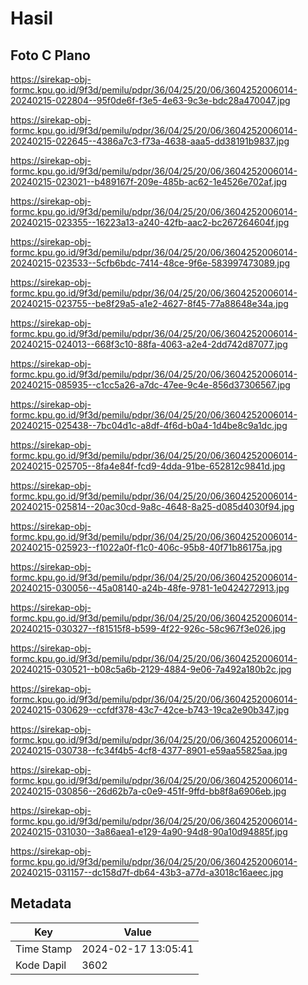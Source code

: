 # Hasil

## Foto C Plano

https://sirekap-obj-formc.kpu.go.id/9f3d/pemilu/pdpr/36/04/25/20/06/3604252006014-20240215-022804--95f0de6f-f3e5-4e63-9c3e-bdc28a470047.jpg

https://sirekap-obj-formc.kpu.go.id/9f3d/pemilu/pdpr/36/04/25/20/06/3604252006014-20240215-022645--4386a7c3-f73a-4638-aaa5-dd38191b9837.jpg

https://sirekap-obj-formc.kpu.go.id/9f3d/pemilu/pdpr/36/04/25/20/06/3604252006014-20240215-023021--b489167f-209e-485b-ac62-1e4526e702af.jpg

https://sirekap-obj-formc.kpu.go.id/9f3d/pemilu/pdpr/36/04/25/20/06/3604252006014-20240215-023355--16223a13-a240-42fb-aac2-bc267264604f.jpg

https://sirekap-obj-formc.kpu.go.id/9f3d/pemilu/pdpr/36/04/25/20/06/3604252006014-20240215-023533--5cfb6bdc-7414-48ce-9f6e-583997473089.jpg

https://sirekap-obj-formc.kpu.go.id/9f3d/pemilu/pdpr/36/04/25/20/06/3604252006014-20240215-023755--be8f29a5-a1e2-4627-8f45-77a88648e34a.jpg

https://sirekap-obj-formc.kpu.go.id/9f3d/pemilu/pdpr/36/04/25/20/06/3604252006014-20240215-024013--668f3c10-88fa-4063-a2e4-2dd742d87077.jpg

https://sirekap-obj-formc.kpu.go.id/9f3d/pemilu/pdpr/36/04/25/20/06/3604252006014-20240215-085935--c1cc5a26-a7dc-47ee-9c4e-856d37306567.jpg

https://sirekap-obj-formc.kpu.go.id/9f3d/pemilu/pdpr/36/04/25/20/06/3604252006014-20240215-025438--7bc04d1c-a8df-4f6d-b0a4-1d4be8c9a1dc.jpg

https://sirekap-obj-formc.kpu.go.id/9f3d/pemilu/pdpr/36/04/25/20/06/3604252006014-20240215-025705--8fa4e84f-fcd9-4dda-91be-652812c9841d.jpg

https://sirekap-obj-formc.kpu.go.id/9f3d/pemilu/pdpr/36/04/25/20/06/3604252006014-20240215-025814--20ac30cd-9a8c-4648-8a25-d085d4030f94.jpg

https://sirekap-obj-formc.kpu.go.id/9f3d/pemilu/pdpr/36/04/25/20/06/3604252006014-20240215-025923--f1022a0f-f1c0-406c-95b8-40f71b86175a.jpg

https://sirekap-obj-formc.kpu.go.id/9f3d/pemilu/pdpr/36/04/25/20/06/3604252006014-20240215-030056--45a08140-a24b-48fe-9781-1e0424272913.jpg

https://sirekap-obj-formc.kpu.go.id/9f3d/pemilu/pdpr/36/04/25/20/06/3604252006014-20240215-030327--f81515f8-b599-4f22-926c-58c967f3e026.jpg

https://sirekap-obj-formc.kpu.go.id/9f3d/pemilu/pdpr/36/04/25/20/06/3604252006014-20240215-030521--b08c5a6b-2129-4884-9e06-7a492a180b2c.jpg

https://sirekap-obj-formc.kpu.go.id/9f3d/pemilu/pdpr/36/04/25/20/06/3604252006014-20240215-030629--ccfdf378-43c7-42ce-b743-19ca2e90b347.jpg

https://sirekap-obj-formc.kpu.go.id/9f3d/pemilu/pdpr/36/04/25/20/06/3604252006014-20240215-030738--fc34f4b5-4cf8-4377-8901-e59aa55825aa.jpg

https://sirekap-obj-formc.kpu.go.id/9f3d/pemilu/pdpr/36/04/25/20/06/3604252006014-20240215-030856--26d62b7a-c0e9-451f-9ffd-bb8f8a6906eb.jpg

https://sirekap-obj-formc.kpu.go.id/9f3d/pemilu/pdpr/36/04/25/20/06/3604252006014-20240215-031030--3a86aea1-e129-4a90-94d8-90a10d94885f.jpg

https://sirekap-obj-formc.kpu.go.id/9f3d/pemilu/pdpr/36/04/25/20/06/3604252006014-20240215-031157--dc158d7f-db64-43b3-a77d-a3018c16aeec.jpg


## Metadata

| Key        | Value               |
| ---------- | ------------------- |
| Time Stamp | 2024-02-17 13:05:41 |
| Kode Dapil | 3602                |



